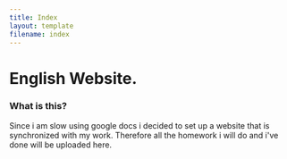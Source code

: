 ```yaml
---
title: Index
layout: template
filename: index
--- 
```


# English Website.

### What is this?

Since i am slow using google docs i decided to set up a website that is synchronized with my work. Therefore all the homework i will do and i've done will be uploaded here.
